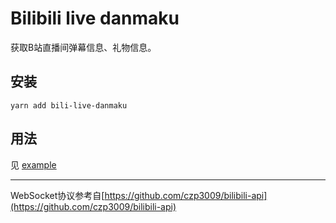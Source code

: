 # Bilibili live danmaku

获取B站直播间弹幕信息、礼物信息。

## 安装

```shell
yarn add bili-live-danmaku
```

## 用法

见 [example](example/example.ts)

---

WebSocket协议参考自[https://github.com/czp3009/bilibili-api](https://github.com/czp3009/bilibili-api)